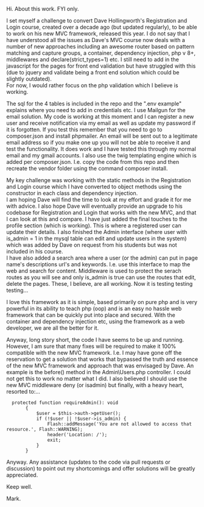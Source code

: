 Hi.  About this work. FYI only.

I set myself a challenge to convert Dave Hollingworth's Registration and Login course, created over a decade ago (but updated regularly), to be able to work on his new MVC framework, released this year.
I do not say that I have understood all the issues as Dave's MVC course now deals with a number of new approaches including an awesome router based on pattern matching and capture groups, a container, dependency injection, php v 8+, middlewares and declare(strict_types=1) etc.
I still need to add in the javascript for the pages for front end validation but have struggled with this (due to jquery and validate being a front end solution which could be slightly outdated).  
For now, I would rather focus on the php validation which I believe is working.

The sql for the 4 tables is included in the repo and the ".env example" explains where you need to add in credentials etc.  I use Mailgun for the email solution.
My code is working at this moment and I can register a new user and receive notification via my email as well as update my password if it is forgotten.
If you test this remember that you need to go to composer.json and install phpmailer.  An email will be sent out to a legitimate email address so if you make one up you will not be able to receive it and test the functionality.
It does work and I have tested this through my normal email and my gmail accounts.
I also use the twig templating engine which is added per composer.json.  I.e. copy the code from this repo and then recreate the vendor folder using the command composer install.

My key challenge was working with the static methods in the Registration and Login course which I have converted to object methods using the constructor in each class and dependency injection.  
I am hoping Dave will find the time to look at my effort and grade it for me with advice.  I also hope Dave will eventually provide an upgrade to his codebase for Registration and Login that works with the new MVC, and that I can look at this and compare.
I have just added the final touches to the profile section (which is working).  This is where a registered user can update their details.
I also finished the Admin interface (where user with is_admin = 1 in the mysql table can edit and update users in the system) which was added by Dave on request from his students but was not included in his course.  
I have also added a search area where a user (or the admin) can put in page name's descriptions url's and keywords.  I.e. use this interface to map the web and search for content.  Middleware is used to protect the serach routes as you will see and only is_admin is true can use the routes that edit, delete the pages.
These, I believe, are all working.  Now it is testing testing testing...

I love this framework as it is simple, based primarily on pure php and is very powerful in its ability to teach php (oop) and is an easy no hassle web framework that can be quickly put into place and secured.  With the container and dependency injection etc, using the framework as a web developer, we are all the better for it.

Anyway, long story short, the code I have seems to be up and running.  However, I am sure that many fixes will be required to make it 100% compatible with the new MVC framework.  I.e. I may have gone off the reservation to get a solution that works that bypassed the truth and essence of the new MVC framework and approach that was envisaged by Dave. An example is the before() method in the Admin\Users.php controller.  I could not get this to work no matter what I did.
I also believed I should use the new MVC middleware deny (or isadmin) but finally, with a heavy heart, resorted to:...  
 ```
   protected function requireAdmin(): void
        {
            $user = $this->auth->getUser();
            if (!$user || !$user->is_admin) {
                Flash::addMessage('You are not allowed to access that resource.', Flash::WARNING);
                header('Location: /');
                exit;
            }
        }  
```
Anyway.  Any assistance (updates to the code via pull requests or discussion) to point out my shortcomings and offer solutions will be greatly appreciated.

Keep well.

Mark.
